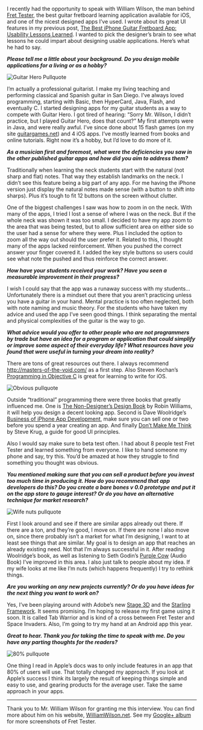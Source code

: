 <p>I recently had the opportunity to speak with William Wilson, the man behind <a href="http://itunes.apple.com/us/app/fret-tester-learn-notes-for/id442144977?mt=8">Fret Tester</a>, the best guitar fretboard learning application available for iOS, and one of the nicest designed apps I&#8217;ve used.  I wrote about its great UI features in my previous post, <a href="http://developmentality.wordpress.com/2012/02/16/the-best-iphone-guitar-fretboard-app-usability-lessons-learned/">The Best iPhone Guitar Fretboard App: Usability Lessons Learned</a>.  I wanted to pick the designer&#8217;s brain to see what lessons he could impart about designing usable applications.  Here&#8217;s what he had to say.</p>

<p><b><em>
Please tell me a little about your background.  Do you design mobile applications for a living or as a hobby?
</em></b></p>

<p><img src="https://lh5.googleusercontent.com/-kWsCDEo_KTY/T1182g8xdKI/AAAAAAAABNw/HaWqNSaADIc/s557/Picture+163.png" alt="Guitar Hero Pullquote" /> </p>

<p>I&#8217;m actually a professional guitarist. I make my living teaching and performing classical and Spanish guitar in San Diego.  I&#8217;ve always loved programming, starting with Basic, then HyperCard, Java, Flash, and eventually C. I started designing apps for my guitar students as a way to compete with Guitar Hero. I got tired of hearing: &#8220;Sorry Mr. Wilson, I didn&#8217;t practice, but I played Guitar Hero, does that count?&#8221; My first attempts were in Java, and were really awful. I&#8217;ve since done about 15 flash games (on my site <a href="http://guitargames.net">guitargames.net</a>) and 4 iOS apps. I&#8217;ve mostly learned from books and online tutorials. Right now it&#8217;s a hobby, but I&#8217;d love to do more of it.</p>

<p><b><em>
As a musician first and foremost, what were the deficiencies you saw in the other published guitar apps and how did you aim to address them?</em></b></p>

<p>Traditionally when learning the neck students start with the natural (not sharp and flat) notes. That way they establish landmarks on the neck. I didn&#8217;t see this feature being a big part of any app. For me having the iPhone version just display the natural notes made sense (with a button to shift into sharps). Plus it&#8217;s tough to fit 12 buttons on the screen without clutter.</p>

<p>One of the biggest challenges I saw was how to zoom in on the neck. With many of the apps, I tried I lost a sense of where I was on the neck. But if the whole neck was shown it was too small. I decided to have my app zoom to the area that was being tested, but to allow sufficient area on either side so the user had a sense for where they were. Plus I included the option to zoom all the way out should the user prefer it. Related to this, I thought many of the apps lacked reinforcement. When you pushed the correct answer your finger covered it. I added the key style buttons so users could see what note the pushed and thus reinforce the correct answer.</p>

<!--
[caption id="" align="alignnone" width="418" caption="Fret Tester screenshot - note that only the natural keys are shown and that the incorrect answer that was pressed pops up above the obstructing finger"]<img title="Fret Tester screenshot" src="https://lh6.googleusercontent.com/-9HI3ctTPuPI/TzycZKKBVYI/AAAAAAAABAA/hiYwaVfrH1s/w419-h279-k/IMG_1899.jpg" alt="Fret Tester screenshot" width="418" height="278" />[/caption]
-->

<p><b><em>
How have your students received your work? Have you seen a measurable improvement in their progress?
</em></b></p>

<p>I wish I could say that the app was a runaway success with my students&#8230; Unfortunately there is a mindset out there that you aren&#8217;t practicing unless you have a guitar in your hand. Mental practice is too often neglected, both with note naming and music theory. For the students who have taken my advice and used the app I&#8217;ve seen good things. I think separating the mental and physical complexities of the guitar is the way to go.</p></p>

<p><b><em>
What advice would you offer to other people who are not programmers by trade but have an idea for a program or application that could simplify or improve some aspect of their everyday life?  What resources have you found that were useful in turning your dream into reality?
</em></b></p>

<p>There are tons of great resources out there. I always recommend <a href="http://masters-of-the-void.com/">http://masters-of-the-void.com/</a> as a first step. Also Steven Kochan&#8217;s <a href="http://www.amazon.com/Programming-Objective-C-Edition-Developers-Library/dp/0321811909/ref=sr_1_1?s=books&amp;ie=UTF8&amp;qid=1331432528&amp;sr=1-1">Programming in Objective C</a> is great for learning to write for iOS.</p>

<p><img src="https://lh4.googleusercontent.com/-g0N26MQa_g4/T1182pFcO8I/AAAAAAAABNo/p2OioBT-G6E/s576/Picture+164.png" alt="Obvious pullquote" /> </p>

<p>Outside &#8220;traditional&#8221; programming there were three books that greatly influenced me. One is <a href="http://www.amazon.com/Non-Designers-Design-Book-The-Edition/dp/0321534042/ref=sr_1_1?s=books&amp;ie=UTF8&amp;qid=1331432839&amp;sr=1-1">The Non-Designer&#8217;s Design Book</a> by Robin Williams, it will help you design a decent looking app. Second is Dave Woolridge&#8217;s <a href="http://www.amazon.com/The-Business-iPhone-App-Development/dp/1430227338/ref=sr_1_2?ie=UTF8&amp;qid=1331432367&amp;sr=8-2">Business of iPhone App Development</a>, make sure you can sell one or two before you spend a year creating an app. And finally <a href="http://www.amazon.com/Dont-Make-Me-Think-Usability/dp/0321344758/ref=sr_1_1?ie=UTF8&amp;qid=1331432204&amp;sr=8-1">Don&#8217;t Make Me Think</a> by Steve Krug, a guide for good UI principles.</p>

<p>Also I would say make sure to beta test often. I had about 8 people test Fret Tester and learned something from everyone. I like to hand someone my phone and say, try this. You&#8217;d be amazed at how they struggle to find something you thought was obvious.</p>

<p><b><em>
You mentioned making sure that you can sell a product before you invest too much time in producing it.  How do you recommend that app developers do this?  Do you create a bare bones v 0.0 prototype and put it on the app store to gauge interest?  Or do you have an alternative technique for market research?
</em></b></p>

<p><img src="https://lh4.googleusercontent.com/-QtKVL_D4UKw/T1182gVaf1I/AAAAAAAABNs/utmN0X8I2LE/s531/Picture+165.png" alt="Wife nuts pullquote" /></p>

<p>First I look around and see if there are similar apps already out there. If there are a ton, and they&#8217;re good, I move on. If there are none I also move on, since there probably isn&#8217;t a market for what I&#8217;m designing, I want to at least see things that are similar. My goal is to design an app that reaches an already existing need. Not that I&#8217;m always successful in it. After reading Woolridge&#8217;s book, as well as listening to Seth Godin&#8217;s <a href="http://www.amazon.com/Purple-Cow-New-Edition-Remarkable--Includes/dp/1591843170/ref=sr_1_2?s=books&amp;ie=UTF8&amp;qid=1331432446&amp;sr=1-2">Purple Cow</a> (Audio Book) I&#8217;ve improved in this area. I also just talk to people about my idea. If my wife looks at me like I&#8217;m nuts (which happens frequently) I try to rethink things.</p>

<p><b><em>
Are you working on any new projects currently?  Or do you have ideas for the next thing you want to work on?</p>
</em></b></p>

<p>Yes, I&#8217;ve been playing around with Adobe&#8217;s new <a href="http://www.adobe.com/devnet/flashplayer/stage3d.html">Stage 3D</a> and the <a href="http://gamua.com/starling/">Starling Framework</a>. It seems promising. I&#8217;m hoping to release my first game using it soon. It is called Tab Warrior and is kind of a cross between Fret Tester and Space Invaders. Also, I&#8217;m going to try my hand at an Android app this year.</p>

<p><b><em>
Great to hear. Thank you for taking the time to speak with me. Do you have any parting thoughts for the readers?
</em></b></p>

<p><img src="https://lh6.googleusercontent.com/-0BkZq20wbMg/T1183PPQgAI/AAAAAAAABOA/TJhwRUK1CFE/s518/Picture+166.png" alt="80% pullquote" /> </p>

<p>One thing I read in Apple&#8217;s docs was to only include features in an app that 80% of users will use. That totally changed my approach. If you look at Apple&#8217;s success I think its largely the result of keeping things simple and easy to use, and gearing products for the average user. Take the same approach in your apps.</p>

<hr/>

<p>Thank you to Mr. William Wilson for granting me this interview.  You can find more about him on his website, <a href="http://www.williamwilson.net/">WilliamWilson.net</a>.  See my <a href="https://plus.google.com/photos/110571686519390324685/albums/5718855375476527553?authkey=CKrZ-tmN2L3DbQ">Google+ album</a> for more screenshots of Fret Tester.</p>
